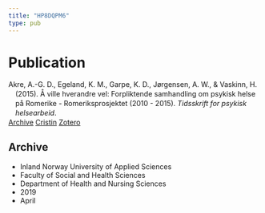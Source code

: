 ```yaml
---
title: "HP8DQPM6"
type: pub
---
```

<h1>Publication</h1>
<article id="csl-bib-container-HP8DQPM6" class="csl-bib-container">
  <div class="csl-bib-body" style="line-height: 1.35; padding-left: 1em; text-indent:-1em;">
  <div class="csl-entry">Akre, A.-G. D., Egeland, K. M., Garpe, K. D., J&#xF8;rgensen, A. W., &amp; Vaskinn, H. (2015). &#xC5; ville hverandre vel: Forpliktende samhandling om psykisk helse p&#xE5; Romerike - Romeriksprosjektet (2010 - 2015). <i>Tidsskrift for psykisk helsearbeid</i>.</div>
</div>
  <div class="csl-bib-buttons">
    <a href="#taxonomy-article-HP8DQPM6" class="csl-bib-button">Archive</a>
    <a href="https://app.cristin.no/results/show.jsf?id=1690047" alt="Cristin URL" class="csl-bib-button">Cristin</a>
    <a href="http://zotero.org/groups/5402882/items/HP8DQPM6" alt="Zotero URL" class="csl-bib-button">Zotero</a>
  </div>
  <div id="csl-bib-meta-container-HP8DQPM6"></div>
</article>
<div id="csl-bib-meta-HP8DQPM6" class="csl-bib-meta">
  <article id="taxonomy-article-HP8DQPM6" class="taxonomy-article">
    <h1>Archive</h1>
    <ul>
      <li>Inland Norway University of Applied Sciences</li>
      <li>Faculty of Social and Health Sciences</li>
      <li>Department of Health and Nursing Sciences</li>
      <li>2019</li>
      <li>April</li>
    </ul>
  </article>
</div>
